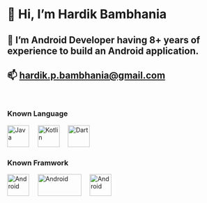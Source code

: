 # 👋 Hi, I’m Hardik Bambhania
## 👀 I’m Android Developer having 8+ years of experience to build an Android application.
## 📫 hardik.p.bambhania@gmail.com

</br>
<!---
hardik-bambhania/hardik-bambhania is a ✨ special ✨ repository because its `README.md` (this file) appears on your GitHub profile.
You can click the Preview link to take a look at your changes.
--->

### Known Language
<img src="https://cdn-icons-png.flaticon.com/512/226/226777.png" alt="Java" style="height: 50px; width:50px;"/>   &nbsp; &nbsp;    <img src="https://cdn.worldvectorlogo.com/logos/kotlin-1.svg" alt="Kotlin" style="height: 50px; width:50px;"/> &nbsp;  &nbsp; <img src="https://iconape.com/wp-content/files/vp/55059/svg/dart.svg" alt="Dart" style="height: 50px; width:50px;"/>

### Known Framwork
<img src="https://cdn-icons-png.flaticon.com/512/174/174836.png" alt="Android" style="height: 50px; width:50px;"/> &nbsp; &nbsp; <img src="https://user-images.githubusercontent.com/33158051/103466606-760a4000-4d14-11eb-9941-2f3d00371471.png" alt="Android" style="height: 50px; width:100px;"/>  &nbsp; &nbsp; <img src="https://cdn.iconscout.com/icon/free/png-256/flutter-2038877-1720090.png" alt="Android" style="height: 50px; width:50px;"/>
